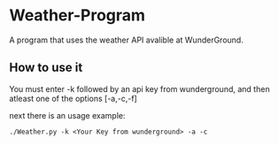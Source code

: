 # Weather-Program
A program that uses the weather API avalible at WunderGround.

## How to use it
You must enter -k followed by an api key from wunderground, and then atleast one of the options [-a,-c,-f]

next there is an usage example:
```
./Weather.py -k <Your Key from wunderground> -a -c
```
